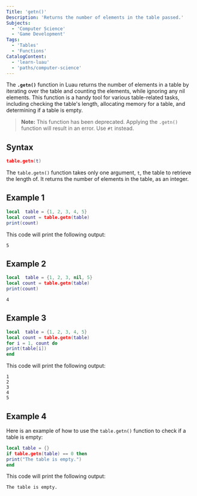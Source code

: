 ```yaml
---
Title: 'getn()'
Description: 'Returns the number of elements in the table passed.'
Subjects:
  - 'Computer Science'
  - 'Game Development'
Tags:
  - 'Tables'
  - 'Functions'
CatalogContent:
  - 'learn-luau'
  - 'paths/computer-science'
---
```


The **`.getn()`** function in Luau returns the number of elements in a table by iterating over the table and counting the elements, while ignoring any nil elements. This function is a handy tool for various table-related tasks, including checking the table's length, allocating memory for a table, and determining if a table is empty.

> **Note:** This function has been deprecated. Applying the `.getn()` function will result in an error. Use `#t` instead.

## Syntax

```lua
table.getn(t)
```

The `table.getn()` function takes only one argument, `t`, the table to retrieve the length of. It returns the number of elements in the table, as an integer.

## Example 1

```lua
local  table = {1, 2, 3, 4, 5}
local count = table.getn(table)
print(count)
```

This code will print the following output:

```shell
5
```

## Example 2

```lua
local  table = {1, 2, 3, nil, 5}
local count = table.getn(table)
print(count)
```

```shell
4
```

## Example 3

```lua
local  table = {1, 2, 3, 4, 5} 
local count = table.getn(table)
for i = 1, count do 
print(table[i])
end
```

This code will print the following output:

```shell
1
2
3
4
5
```

## Example 4

Here is an example of how to use the `table.getn()` function to check if a table is empty:

```lua
local table = {}
if table.getn(table) == 0 then
print("The table is empty.")
end
```

This code will print the following output:

```shell
The table is empty.
```

